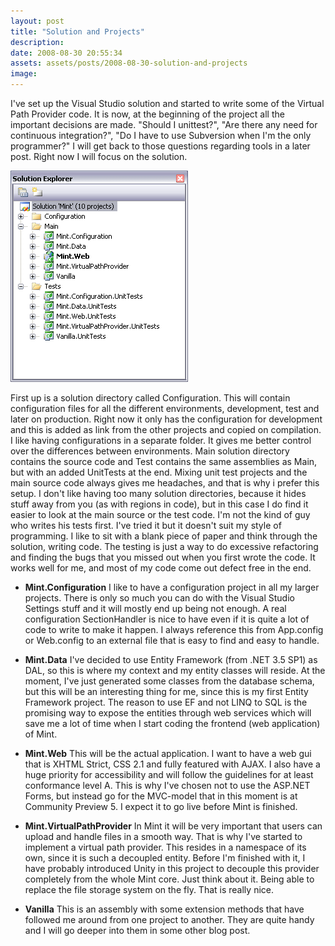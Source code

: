 ```yaml
---
layout: post
title: "Solution and Projects"
description:
date: 2008-08-30 20:55:34
assets: assets/posts/2008-08-30-solution-and-projects
image: 
---
```


I've set up the Visual Studio solution and started to write some of the Virtual Path Provider code. It is now, at the beginning of the project all the important decisions are made. "Should I unittest?", "Are there any need for continuous integration?", "Do I have to use Subversion when I'm the only programmer?"  I will get back to those questions regarding tools in a later post. Right now I will focus on the solution.

![Mint in solution explorer](/assets/posts/2008-08-30-solution-and-projects/mint1.png)

First up is a solution directory called Configuration. This will contain configuration files for all the different environments, development, test and later on production. Right now it only has the configuration for development and this is added as link from the other projects and copied on compilation. I like having configurations in a separate folder. It gives me better control over the differences between environments.  Main solution directory contains the source code and Test contains the same assemblies as Main, but with an added UnitTests at the end. Mixing unit test projects and the main source code always gives me headaches, and that is why i prefer this setup. I don't like having too many solution directories, because it hides stuff away from you (as with regions in code), but in this case I do find it easier to look at the main source or the test code.  I'm not the kind of guy who writes his tests first. I've tried it but it doesn't suit my style of programming. I like to sit with a blank piece of paper and think through the solution, writing code. The testing is just a way to do excessive refactoring and finding the bugs that you missed out when you first wrote the code. It works well for me, and most of my code come out defect free in the end.

* **Mint.Configuration** I like to have a configuration project in all my larger projects. There is only so much you can do with the Visual Studio Settings stuff and it will mostly end up being not enough. A real configuration SectionHandler is nice to have even if it is quite a lot of code to write to make it happen. I always reference this from App.config or Web.config to an external file that is easy to find and easy to handle.

* **Mint.Data** I've decided to use Entity Framework (from .NET 3.5 SP1) as DAL, so this is where my context and my entity classes will reside. At the moment, I've just generated some classes from the database schema, but this will be an interesting thing for me, since this is my first Entity Framework project. The reason to use EF and not LINQ to SQL is the promising way to expose the entities through web services which will save me a lot of time when I start coding the frontend (web application) of Mint.

* **Mint.Web** This will be the actual application. I want to have a web gui that is XHTML Strict, CSS 2.1 and fully featured with AJAX. I also have a huge priority for accessibility and will follow the guidelines for at least conformance level A. This is why I've chosen not to use the ASP.NET Forms, but instead go for the MVC-model that in this moment is at Community Preview 5. I expect it to go live before Mint is finished.

* **Mint.VirtualPathProvider** In Mint it will be very important that users can upload and handle files in a smooth way. That is why I've started to implement a virtual path provider. This resides in a namespace of its own, since it is such a decoupled entity. Before I'm finished with it, I have probably introduced Unity in this project to decouple this provider completely from the whole Mint core. Just think about it. Being able to replace the file storage system on the fly. That is really nice.

* **Vanilla** This is an assembly with some extension methods that have followed me around from one project to another. They are quite handy and I will go deeper into them in some other blog post.

